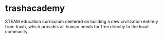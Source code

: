 # trashacademy
STEAM education curriculum centered on building a new civilization entirely from trash, which provides all human needs for free directly to the local community
